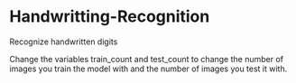 # Handwritting-Recognition
Recognize handwritten digits

Change the variables train_count and test_count to change the number of images
you train the model with and the number of images you test it with.
